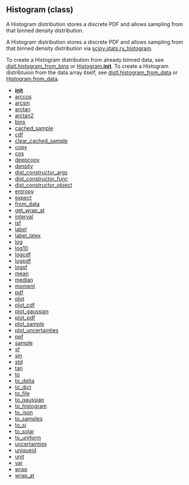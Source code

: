 ## Histogram (class)


A Histogram distribution stores a discrete PDF and allows sampling from
that binned density distribution.

A Histogram distribution stores a discrete PDF and allows sampling from that
binned density distribution via [scipy.stats.rv_histogram](https://docs.scipy.org/doc/scipy/reference/generated/scipy.stats.rv_histogram.html).

To create a Histogram distribution from already binned data, see
[distl.histogram_from_bins](distl.histogram_from_bins.md) or [Histogram.__init__](Histogram.__init__.md).  To create a
Histogram distribtuion from the data array itself, see
[distl.histogram_from_data](distl.histogram_from_data.md) or [Histogram.from_data](Histogram.from_data.md).



* [__init__](Histogram.__init__.md)
* [arccos](Histogram.arccos.md)
* [arcsin](Histogram.arcsin.md)
* [arctan](Histogram.arctan.md)
* [arctan2](Histogram.arctan2.md)
* [bins](Histogram.bins.md)
* [cached_sample](Histogram.cached_sample.md)
* [cdf](Histogram.cdf.md)
* [clear_cached_sample](Histogram.clear_cached_sample.md)
* [copy](Histogram.copy.md)
* [cos](Histogram.cos.md)
* [deepcopy](Histogram.deepcopy.md)
* [density](Histogram.density.md)
* [dist_constructor_args](Histogram.dist_constructor_args.md)
* [dist_constructor_func](Histogram.dist_constructor_func.md)
* [dist_constructor_object](Histogram.dist_constructor_object.md)
* [entropy](Histogram.entropy.md)
* [expect](Histogram.expect.md)
* [from_data](Histogram.from_data.md)
* [get_wrap_at](Histogram.get_wrap_at.md)
* [interval](Histogram.interval.md)
* [isf](Histogram.isf.md)
* [label](Histogram.label.md)
* [label_latex](Histogram.label_latex.md)
* [log](Histogram.log.md)
* [log10](Histogram.log10.md)
* [logcdf](Histogram.logcdf.md)
* [logpdf](Histogram.logpdf.md)
* [logsf](Histogram.logsf.md)
* [mean](Histogram.mean.md)
* [median](Histogram.median.md)
* [moment](Histogram.moment.md)
* [pdf](Histogram.pdf.md)
* [plot](Histogram.plot.md)
* [plot_cdf](Histogram.plot_cdf.md)
* [plot_gaussian](Histogram.plot_gaussian.md)
* [plot_pdf](Histogram.plot_pdf.md)
* [plot_sample](Histogram.plot_sample.md)
* [plot_uncertainties](Histogram.plot_uncertainties.md)
* [ppf](Histogram.ppf.md)
* [sample](Histogram.sample.md)
* [sf](Histogram.sf.md)
* [sin](Histogram.sin.md)
* [std](Histogram.std.md)
* [tan](Histogram.tan.md)
* [to](Histogram.to.md)
* [to_delta](Histogram.to_delta.md)
* [to_dict](Histogram.to_dict.md)
* [to_file](Histogram.to_file.md)
* [to_gaussian](Histogram.to_gaussian.md)
* [to_histogram](Histogram.to_histogram.md)
* [to_json](Histogram.to_json.md)
* [to_samples](Histogram.to_samples.md)
* [to_si](Histogram.to_si.md)
* [to_solar](Histogram.to_solar.md)
* [to_uniform](Histogram.to_uniform.md)
* [uncertainties](Histogram.uncertainties.md)
* [uniqueid](Histogram.uniqueid.md)
* [unit](Histogram.unit.md)
* [var](Histogram.var.md)
* [wrap](Histogram.wrap.md)
* [wrap_at](Histogram.wrap_at.md)
